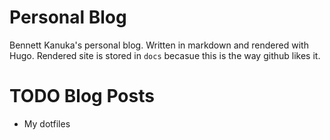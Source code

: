 # Personal Blog
Bennett Kanuka's personal blog. Written in markdown and rendered with Hugo.
Rendered site is stored in `docs` becasue this is the way github likes it.

# TODO Blog Posts
 * My dotfiles

